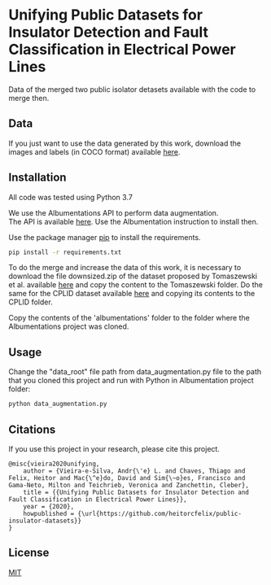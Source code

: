 # Unifying Public Datasets for Insulator Detection and Fault Classification in Electrical Power Lines

Data of the merged two public isolator detasets available with the code to merge then.

## Data
If you just want to use the data generated by this work, download the images and labels (in COCO format) available [here](https://drive.google.com/drive/folders/1829TgSKUVGZXk4_cd1BKtK0L9XHkHA4j?usp=sharing).

## Installation
All code was tested using Python 3.7

We use the Albumentations API to perform data augmentation.  
The API is available [here](https://github.com/albumentations-team/albumentations). Use the Albumentation instruction to install then.

Use the package manager [pip](https://pip.pypa.io/en/stable/) to install the requirements.

```bash
pip install -r requirements.txt
```
To do the merge and increase the data of this work, it is necessary to download the file downsized.zip of the dataset proposed by Tomaszewski et al. available [here](https://cv.po.opole.pl/dataset1/) and copy the content to the Tomaszewski folder. Do the same for the CPLID dataset available [here](https://github.com/InsulatorData/InsulatorDataSet) and copying its contents to the CPLID folder.

Copy the contents of the 'albumentations' folder to the folder where the Albumentations project was cloned.

## Usage

Change the "data_root" file path from data_augmentation.py file to the path that you cloned this project and run with Python in Albumentation project folder:


```python
python data_augmentation.py
```

## Citations
If you use this project in your research, please cite this project.

```
@misc{vieira2020unifying,
    author = {Vieira-e-Silva, Andr{\'e} L. and Chaves, Thiago and Felix, Heitor and Mac{\^e}do, David and Sim{\~o}es, Francisco and Gama-Neto, Milton and Teichrieb, Veronica and Zanchettin, Cleber},
    title = {{Unifying Public Datasets for Insulator Detection and Fault Classification in Electrical Power Lines}},
    year = {2020},
    howpublished = {\url{https://github.com/heitorcfelix/public-insulator-datasets}}
}
```

## License
[MIT](https://choosealicense.com/licenses/mit/)
